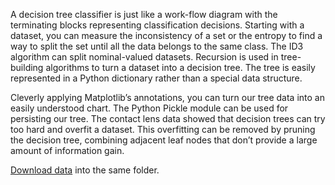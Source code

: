 A decision tree classifier is just like a work-flow diagram with the terminating blocks
representing classification decisions. Starting with a dataset, you can measure the
inconsistency of a set or the entropy to find a way to split the set until all the data
belongs to the same class. The ID3 algorithm can split nominal-valued datasets. Recursion
is used in tree-building algorithms to turn a dataset into a decision tree. The tree
is easily represented in a Python dictionary rather than a special data structure.

Cleverly applying Matplotlib’s annotations, you can turn our tree data into an easily
understood chart. The Python Pickle module can be used for persisting our tree.
The contact lens data showed that decision trees can try too hard and overfit a dataset.
This overfitting can be removed by pruning the decision tree, combining adjacent
leaf nodes that don’t provide a large amount of information gain.

[Download data](https://drive.google.com/open?id=1e0KEUi1Y-fYl_FQvGdS8TM9aMC0NMYxI) into the same folder.